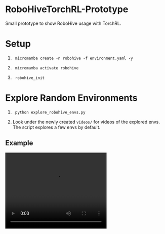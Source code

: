 # RoboHiveTorchRL-Prototype
Small prototype to show RoboHive usage with TorchRL.

# Setup
1. ```shell
    micromamba create -n robohive -f environment.yaml -y
   ```
2. ```shell
    micromamba activate robohive
    ```
3. ```shell
    robohive_init
   ```  

# Explore Random Environments
1. ```shell
    python explore_robohive_envs.py
    ```
2. Look under the newly created `videos/` for videos of the explored envs. The script explores a few envs by default. 

## Example 
<video width="320" height="240" controls>
  <source src="https://github.com/AlexandreBrown/RoboHiveTorchRL-Prototype/blob/main/videos/FrankaPushRandom-v0/videos/iteration_0.mp4" type="video/mp4">
    Your browser does not support the video tag.
</video>